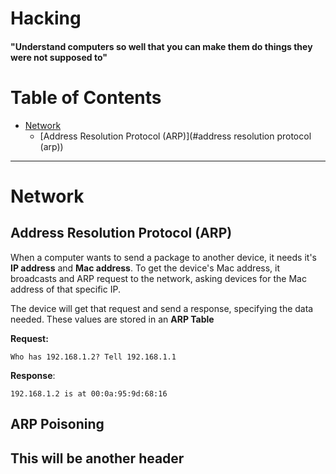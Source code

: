 # Hacking

#### "Understand computers so well that you can make them do things they were not supposed to"

# Table of Contents
* [Network](#network)
	* [Address Resolution Protocol (ARP)](#address resolution protocol (arp))

***
# Network

## Address Resolution Protocol (ARP)

When a computer wants to send a package to another device, it needs it's **IP address** and **Mac address**. To get the device's Mac address, it broadcasts and ARP request to the network, asking devices for the Mac address of that specific IP.

The device will get that request and send a response, specifying the data needed. These values are stored in an **ARP Table**

**Request:**
~~~
Who has 192.168.1.2? Tell 192.168.1.1
~~~

**Response**:
~~~
192.168.1.2 is at 00:0a:95:9d:68:16
~~~

## ARP Poisoning

## This will be another header
